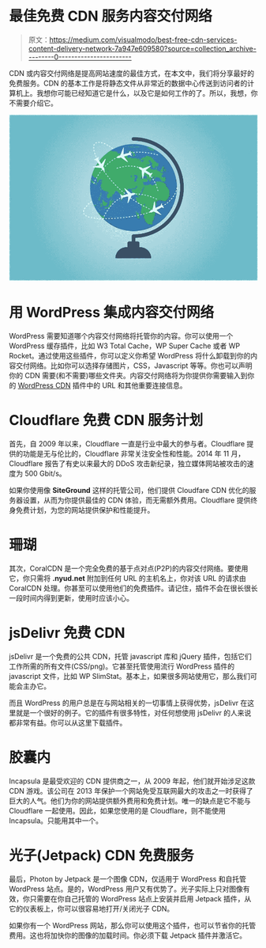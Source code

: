 # 最佳免费 CDN 服务内容交付网络

> 原文：<https://medium.com/visualmodo/best-free-cdn-services-content-delivery-network-7a947e609580?source=collection_archive---------0----------------------->

CDN 或内容交付网络是提高网站速度的最佳方式，在本文中，我们将分享最好的免费服务。CDN 的基本工作是将静态文件从非常近的数据中心传送到访问者的计算机上。我想你可能已经知道它是什么，以及它是如何工作的了。所以，我想，你不需要介绍它。

![](img/934f1d527d459152ef957dd930fff556.png)

# 用 WordPress 集成内容交付网络

WordPress 需要知道哪个内容交付网络将托管你的内容。你可以使用一个 WordPress 缓存插件，比如 W3 Total Cache，WP Super Cache 或者 WP Rocket。通过使用这些插件，你可以定义你希望 WordPress 将什么卸载到你的内容交付网络。比如你可以选择存储图片，CSS，Javascript 等等。你也可以声明你的 CDN 需要(和不需要)哪些文件夹。内容交付网络将为你提供你需要输入到你的 [WordPress CDN](https://visualmodo.com/make-faster-wordpress-sites/) 插件中的 URL 和其他重要连接信息。

# Cloudflare 免费 CDN 服务计划

首先，自 2009 年以来，Cloudflare 一直是行业中最大的参与者。Cloudflare 提供的功能是无与伦比的，Cloudflare 非常关注安全性和性能。2014 年 11 月，Cloudflare 报告了有史以来最大的 DDoS 攻击新纪录，独立媒体网站被攻击的速度为 500 Gbit/s。

如果你使用像 **SiteGround** 这样的托管公司，他们提供 Cloudfare CDN 优化的服务器设置，从而为你提供最佳的 CDN 体验，而无需额外费用。Cloudflare 提供终身免费计划，为您的网站提供保护和性能提升。

# 珊瑚

其次，CoralCDN 是一个完全免费的基于点对点(P2P)的内容交付网络。要使用它，你只需将 **.nyud.net** 附加到任何 URL 的主机名上，你对该 URL 的请求由 CoralCDN 处理。你甚至可以使用他们的免费插件。请记住，插件不会在很长很长一段时间内得到更新，使用时应该小心。

# jsDelivr 免费 CDN

jsDelivr 是一个免费的公共 CDN，托管 javascript 库和 jQuery 插件，包括它们工作所需的所有文件(CSS/png)。它甚至托管使用流行 WordPress 插件的 javascript 文件，比如 WP SlimStat。基本上，如果很多网站使用它，那么我们可能会主办它。

而且 WordPress 的用户总是在与网站相关的一切事情上获得优势，jsDelivr 在这里就是一个很好的例子。它的插件有很多特性，对任何想使用 jsDelivr 的人来说都非常有益。你可以从这里下载插件。

# 胶囊内

Incapsula 是最受欢迎的 CDN 提供商之一，从 2009 年起，他们就开始涉足这款 CDN 游戏。该公司在 2013 年保护一个网站免受互联网最大的攻击之一时获得了巨大的人气。他们为你的网站提供额外费用和免费计划。唯一的缺点是它不能与 Cloudflare 一起使用。因此，如果您使用的是 Cloudflare，则不能使用 Incapsula。只能用其中一个。

# 光子(Jetpack) CDN 免费服务

最后，Photon by Jetpack 是一个图像 CDN，仅适用于 WordPress 和自托管 WordPress 站点。是的，WordPress 用户又有优势了。光子实际上只对图像有效，你只需要在你自己托管的 WordPress 站点上安装并启用 Jetpack 插件，从它的仪表板上，你可以很容易地打开/关闭光子 CDN。

如果你有一个 WordPress 网站，那么你可以使用这个插件，也可以节省你的托管费用。这也将加快你的图像的加载时间。你必须下载 Jetpack 插件并激活它。